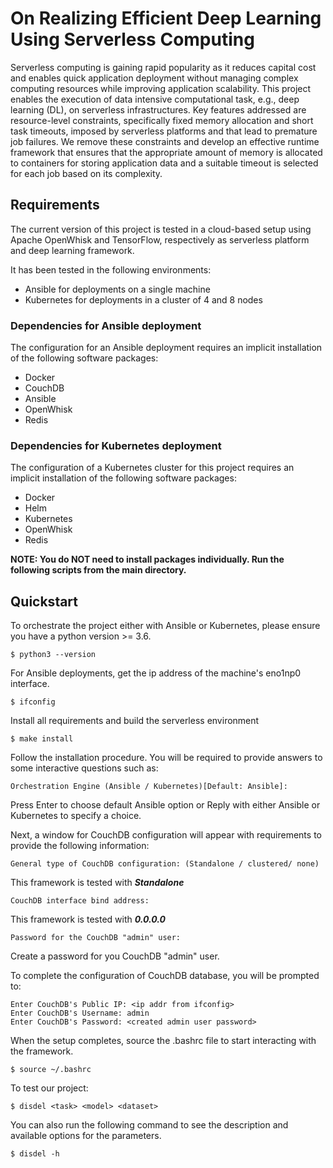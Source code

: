 # On Realizing Efficient Deep Learning Using Serverless Computing

Serverless computing is gaining rapid popularity as it reduces capital cost and enables quick application deployment without managing complex computing resources while improving application scalability.
This project enables the execution of data intensive computational task, e.g., deep learning (DL), on serverless infrastructures. Key features addressed are resource-level constraints, specifically fixed memory allocation and short task timeouts, imposed by serverless platforms and that lead to premature job failures.
We remove these constraints and develop an effective runtime framework that ensures that the appropriate amount of memory is allocated to containers for storing application data and a suitable timeout is selected for each job based on its complexity.

## Requirements

The current version of this project is tested in a cloud-based setup using Apache OpenWhisk and TensorFlow, respectively as serverless platform and deep learning framework.

It has been tested in the following environments:

* Ansible for deployments on a single machine
* Kubernetes for deployments in a cluster of 4 and 8 nodes

### Dependencies for Ansible deployment
The configuration for an Ansible deployment requires an implicit installation of the following software packages:

* Docker
* CouchDB
* Ansible
* OpenWhisk
* Redis

### Dependencies for Kubernetes deployment
The configuration of a Kubernetes cluster for this project requires an implicit installation of the following software packages:

* Docker
* Helm
* Kubernetes
* OpenWhisk
* Redis

**NOTE: You do NOT need to install packages individually. Run the following scripts from the main directory.**

## Quickstart

To orchestrate the project either with Ansible or Kubernetes, please ensure you have a python version >= 3.6.

```
$ python3 --version
```
For Ansible deployments, get the ip address of the machine's eno1np0 interface.

```
$ ifconfig
```
Install all requirements and build the serverless environment

```
$ make install
```

Follow the installation procedure. You will be required to provide answers to some interactive questions such as:

```
Orchestration Engine (Ansible / Kubernetes)[Default: Ansible]:
```
Press Enter to choose default Ansible option or Reply with either Ansible or Kubernetes to specify a choice.

Next, a window for CouchDB configuration will appear with requirements to provide the following information:
```
General type of CouchDB configuration: (Standalone / clustered/ none)
```
This framework is tested with ***Standalone***

```
CouchDB interface bind address:
```
This framework is tested with ***0.0.0.0***

```
Password for the CouchDB "admin" user:
```
Create a password for you CouchDB "admin" user.

To complete the configuration of CouchDB database, you will be prompted to:

```
Enter CouchDB's Public IP: <ip addr from ifconfig>
Enter CouchDB's Username: admin
Enter CouchDB's Password: <created admin user password>
```

When the setup completes, source the .bashrc file to start interacting with the framework.

```
$ source ~/.bashrc
```

To test our project:

```
$ disdel <task> <model> <dataset>
```
You can also run the following command to see the description and available options for the parameters.

```
$ disdel -h
```
